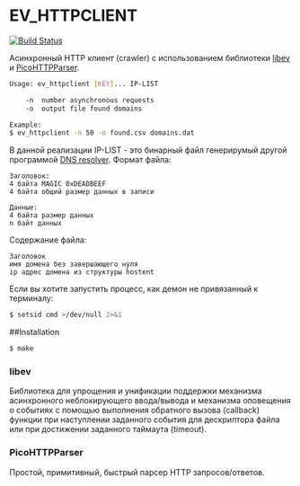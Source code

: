 # EV_HTTPCLIENT

[![Build Status](https://travis-ci.org/Garik-/ev_httpclient.svg?branch=master)](https://travis-ci.org/Garik-/ev_httpclient)

Асинхронный HTTP клиент (crawler) с использованием библиотеки [libev] и [PicoHTTPParser]. 

```bash
Usage: ev_httpclient [KEY]... IP-LIST

	-n	number asynchronous requests
	-o  output file found domains

Example:
$ ev_httpclient -n 50 -o found.csv domains.dat
```

В данной реализации IP-LIST - это бинарный файл генерирумый другой программой [DNS resolver]. 
Формат файла:
```
Заголовок: 
4 байта MAGIC 0xDEADBEEF
4 байта общий размер данных в записи

Данные:
4 байта размер данных
n байт данных
```

Содержание файла:
```
Заголовок
имя домена без завершающего нуля
ip адрес домена из структуры hostent 
```

Если вы хотите запустить процесс, как демон не привязанный к терминалу:
```bash
$ setsid cmd >/dev/null 2>&1
```
##Installation
```bash
$ make
```

### libev
Библиотека для упрощения и унификации поддержки механизма асинхронного неблокирующего ввода/вывода и механизма оповещения о событиях с помощью выполнения обратного вызова (callback) функции при наступлении заданного события для дескриптора файла или при достижении заданного таймаута (timeout). 

### PicoHTTPParser
Простой, примитивный, быстрый парсер HTTP запросов/ответов.

[libev]: http://software.schmorp.de/pkg/libev.html
[PicoHTTPParser]: https://github.com/h2o/picohttpparser
[DNS resolver]:https://github.com/Garik-/dns_resolver